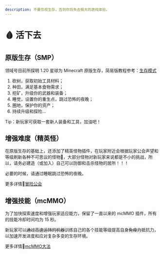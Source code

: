 ```yaml
---
description: 不要忽视生存，否则你将失去极大的游戏体验。
---
```


# 🩸 活下去

## 原版生存（SMP）

领域号目前所探明 1.20 星球为 Minecraft 原版生存，简易版教程参考：[生存模式](https://zh.minecraft.wiki/w/%E7%94%9F%E5%AD%98%E6%A8%A1%E5%BC%8F?variant=zh-cn)

1. 砍树，获取初始工具材料；
2. 种田，满足基本食物需求；
3. 挖矿，升级你的武器和装备；
4. 睡觉，设置你的重生点，跳过恐怖的夜晚；
5. 圈地，保护你的资产；
6. 持续升级和探险...

Tip：新玩家可获取一套新人装备和工具，加油吧！

## 增强难度（精英怪）

在原版生存的基础上，还添加了精英怪物插件，在玩家附近会根据玩家公会声望和等级刷新各种不可思议的怪物👹，大部分怪物对新玩家来说都是不小的挑战，所以，请务必建造（或加入）自己可以防御和击杀怪物的居所！！！

必要的时候，请通过睡眠跳过恐怖的夜晚。

更多详情🔎[冒险公会](../skills/adventure-guild.md)

## 增强技能（mcMMO）

为了加快探索速度和增强玩家适应能力，保留了一直以来的 mcMMO 插件，所有的技能冷却时间均为 15 秒。

新玩家可以~~通过高速运转的机器~~训练自己的各个技能等级提高自身~~免疫力~~抵抗力，以加速开发进度和应对复杂多变的生存环境。

更多详情🔎[mcMMO大法](../skills/mcmmo.md)

